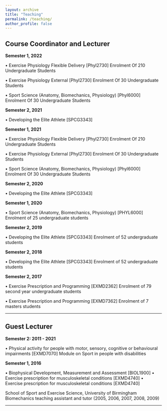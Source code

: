 ```yaml
---
layout: archive
title: "Teaching"
permalink: /teaching/
author_profile: false
---
```


## Course Coordinator and Lecturer

**Semester 1, 2022**  

•	Exercise Physiology Flexible Delivery [Phyl2730]
Enrolment Of 210 Undergraduate Students  

•	Exercise Physiology External [Phyl2730]
Enrolment Of 30 Undergraduate Students  

•	Sport Science (Anatomy, Biomechanics, Physiology) [Phyl6000]
Enrolment Of 30 Undergraduate Students  

**Semester 2, 2021**  

•	Developing the Elite Athlete [SPCG3343]  

**Semester 1, 2021**  

•	Exercise Physiology Flexible Delivery [Phyl2730]
Enrolment Of 210 Undergraduate Students  

•	Exercise Physiology External [Phyl2730]
Enrolment Of 30 Undergraduate Students  

•	Sport Science (Anatomy, Biomechanics, Physiology) [Phyl6000]
Enrolment Of 30 Undergraduate Students  

**Semester 2, 2020**  

•	Developing the Elite Athlete [SPCG3343]  

**Semester 1, 2020**  

•	Sport Science (Anatomy, Biomechanics, Physiology) [PHYL6000]
Enrolment of 25 undergraduate students  

**Semester 2, 2019**  

•	Developing the Elite Athlete [SPCG3343]
Enrolment of 52 undergraduate students  

**Semester 2, 2018**  

•	Developing the Elite Athlete [SPCG3343]
Enrolment of 52 undergraduate students  

**Semester 2, 2017**  

•	Exercise Prescription and Programming [EXMD2362]
Enrolment of 79 second year undergraduate students  

•	Exercise Prescription and Programming [EXMD7362]
Enrolment of 7 masters students

<hr>

## Guest Lecturer

**Semester 2: 2011 - 2021**  

•	Physical activity for people with motor, sensory, cognitive or behavioural impairments [EXMD7070]
Module on Sport in people with disabilities  

**Semester 1, 2016**  

•	Biophysical Development, Measurement and Assessment [BIOL1900]
•	Exercise prescription for musculoskeletal conditions [EXMD4740]
•	Exercise prescription for musculoskeletal conditions [EXMD4740]  

School of Sport and Exercise Science, University of Birmingham
Biomechanics teaching assistant and tutor (2005, 2006, 2007, 2008, 2009)  


<hr>
